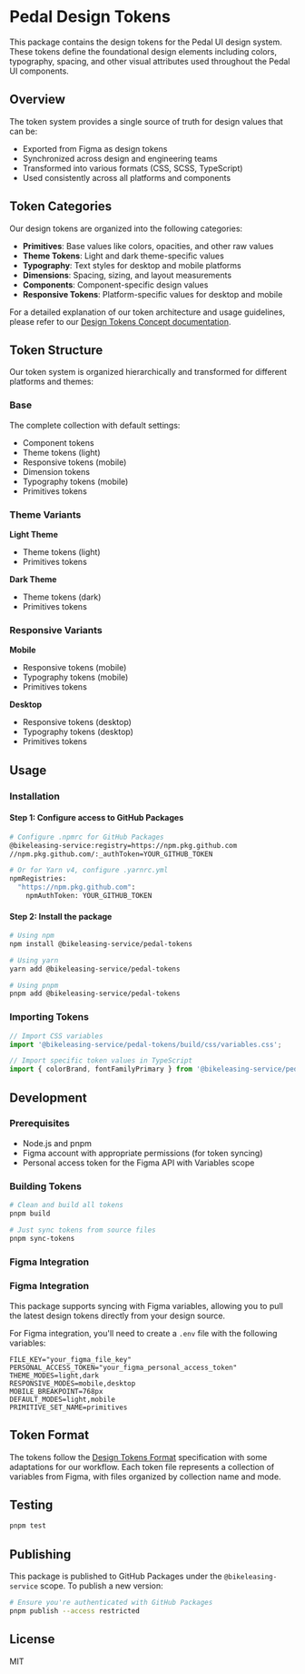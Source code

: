 # Pedal Design Tokens

This package contains the design tokens for the Pedal UI design system. These tokens define the foundational design elements including colors, typography, spacing, and other visual attributes used throughout the Pedal UI components.

## Overview

The token system provides a single source of truth for design values that can be:

- Exported from Figma as design tokens
- Synchronized across design and engineering teams
- Transformed into various formats (CSS, SCSS, TypeScript)
- Used consistently across all platforms and components

## Token Categories

Our design tokens are organized into the following categories:

- **Primitives**: Base values like colors, opacities, and other raw values
- **Theme Tokens**: Light and dark theme-specific values
- **Typography**: Text styles for desktop and mobile platforms
- **Dimensions**: Spacing, sizing, and layout measurements
- **Components**: Component-specific design values
- **Responsive Tokens**: Platform-specific values for desktop and mobile

For a detailed explanation of our token architecture and usage guidelines, please refer to our [Design Tokens Concept documentation](https://www.notion.so/bikeleasing/Design-Tokens-Concept-b5caf3730f9d4cf6a1da3a3157852918).

## Token Structure

Our token system is organized hierarchically and transformed for different platforms and themes:

### Base

The complete collection with default settings:

- Component tokens
- Theme tokens (light)
- Responsive tokens (mobile)
- Dimension tokens
- Typography tokens (mobile)
- Primitives tokens

### Theme Variants

**Light Theme**

- Theme tokens (light)
- Primitives tokens

**Dark Theme**

- Theme tokens (dark)
- Primitives tokens

### Responsive Variants

**Mobile**

- Responsive tokens (mobile)
- Typography tokens (mobile)
- Primitives tokens

**Desktop**

- Responsive tokens (desktop)
- Typography tokens (desktop)
- Primitives tokens

## Usage

### Installation

#### Step 1: Configure access to GitHub Packages

```bash
# Configure .npmrc for GitHub Packages
@bikeleasing-service:registry=https://npm.pkg.github.com
//npm.pkg.github.com/:_authToken=YOUR_GITHUB_TOKEN

# Or for Yarn v4, configure .yarnrc.yml
npmRegistries:
  "https://npm.pkg.github.com":
    npmAuthToken: YOUR_GITHUB_TOKEN
```

#### Step 2: Install the package

```bash
# Using npm
npm install @bikeleasing-service/pedal-tokens

# Using yarn
yarn add @bikeleasing-service/pedal-tokens

# Using pnpm
pnpm add @bikeleasing-service/pedal-tokens
```

### Importing Tokens

```typescript
// Import CSS variables
import '@bikeleasing-service/pedal-tokens/build/css/variables.css';

// Import specific token values in TypeScript
import { colorBrand, fontFamilyPrimary } from '@bikeleasing-service/pedal-tokens';
```

## Development

### Prerequisites

- Node.js and pnpm
- Figma account with appropriate permissions (for token syncing)
- Personal access token for the Figma API with Variables scope

### Building Tokens

```bash
# Clean and build all tokens
pnpm build

# Just sync tokens from source files
pnpm sync-tokens
```

### Figma Integration

### Figma Integration

This package supports syncing with Figma variables, allowing you to pull the latest design tokens directly from your design source.

For Figma integration, you'll need to create a `.env` file with the following variables:

```
FILE_KEY="your_figma_file_key"
PERSONAL_ACCESS_TOKEN="your_figma_personal_access_token"
THEME_MODES=light,dark
RESPONSIVE_MODES=mobile,desktop
MOBILE_BREAKPOINT=768px
DEFAULT_MODES=light,mobile
PRIMITIVE_SET_NAME=primitives
```

## Token Format

The tokens follow the [Design Tokens Format](https://tr.designtokens.org/format/) specification with some adaptations for our workflow. Each token file represents a collection of variables from Figma, with files organized by collection name and mode.

## Testing

```bash
pnpm test
```

## Publishing

This package is published to GitHub Packages under the `@bikeleasing-service` scope. To publish a new version:

```bash
# Ensure you're authenticated with GitHub Packages
pnpm publish --access restricted
```

## License

MIT
